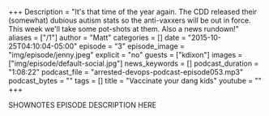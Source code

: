 +++
Description = "It's that time of the year again. The CDD released their (somewhat) dubious autism stats so the anti-vaxxers will be out in force. This week we'll take some pot-shots at them. Also a news rundown!"
aliases = ["/1"]
author = "Matt"
categories = []
date = "2015-10-25T04:10:04-05:00"
episode = "3"
episode_image = "img/episode/jenny.jpeg"
explicit = "no"
guests = ["kdixon"]
images = ["img/episode/default-social.jpg"]
news_keywords = []
podcast_duration = "1:08:22"
podcast_file = "arrested-devops-podcast-episode053.mp3"
podcast_bytes = ""
tags = []
title = "Vaccinate your dang kids"
youtube = ""
+++

SHOWNOTES EPISODE DESCRIPTION HERE
